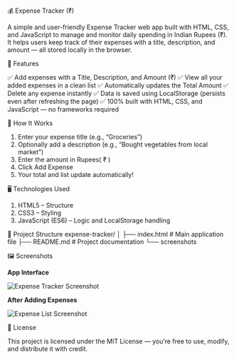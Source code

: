 💰 Expense Tracker (₹)

A simple and user-friendly Expense Tracker web app built with HTML, CSS, and JavaScript to manage and monitor daily spending in Indian Rupees (₹).
It helps users keep track of their expenses with a title, description, and amount — all stored locally in the browser.


🧾 Features

✅ Add expenses with a Title, Description, and Amount (₹)
✅ View all your added expenses in a clean list
✅ Automatically updates the Total Amount
✅ Delete any expense instantly
✅ Data is saved using LocalStorage (persists even after refreshing the page)
✅ 100% built with HTML, CSS, and JavaScript — no frameworks required


🧠 How It Works

1. Enter your expense title (e.g., “Groceries”)
2. Optionally add a description (e.g., “Bought vegetables from local market”)
3. Enter the amount in Rupees( ₹ )
4. Click Add Expense
5. Your total and list update automatically!



🖥️ Technologies Used

1. HTML5 – Structure
2. CSS3 – Styling
3. JavaScript (ES6) – Logic and LocalStorage handling


📂 Project Structure
expense-tracker/
│
├── index.html      # Main application file
├── README.md       # Project documentation
└── screenshots
     

🖼️ Screenshots

**App Interface**

![Expense Tracker Screenshot](https://drive.google.com/file/d/1TleIs1De5BJDv9oPJuhYUyXut2oXIELT/view?usp=sharing)

**After Adding Expenses**

![Expense List Screenshot](assets/screenshots/add-expense.png)



📜 License

This project is licensed under the MIT License — you’re free to use, modify, and distribute it with credit.
